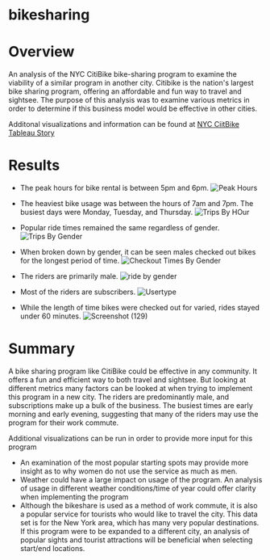 # bikesharing

# Overview
An analysis of the NYC CitiBike bike-sharing program to examine the viability of a similar program in another city. Citibike is the nation's largest bike sharing program, offering an affordable and fun way to travel and sightsee. The purpose of this analysis was to examine various metrics in order to determine if this business model would be effective in other cities.

Additonal visualizations and information can be found at [NYC CiitBike Tableau Story](https://public.tableau.com/app/profile/emad.hasan2152/viz/NYCCitiBike_16542143994800/NYCCitiBike?publish=yes)

# Results
* The peak hours for bike rental is between 5pm and 6pm. 
![Peak Hours](https://user-images.githubusercontent.com/100659114/173238988-af656b11-1fd1-45f9-bec9-4765e2e11661.png)

* The heaviest bike usage was between the hours of 7am and 7pm. The busiest days were Monday, Tuesday, and Thursday.
![Trips By HOur](https://user-images.githubusercontent.com/100659114/173237820-47a6efae-fc8e-4dd4-ac24-01829bcb7585.png)

* Popular ride times remained the same regardless of gender.
![Trips By Gender](https://user-images.githubusercontent.com/100659114/173239578-1ba0ac29-680c-4e86-abc2-7ccd61693cd5.png)

* When broken down by gender, it can be seen males checked out bikes for the longest period of time.
![Checkout Times By Gender](https://user-images.githubusercontent.com/100659114/173237907-08588daa-a1bd-4fd6-9234-e3c8000a960d.png)

* The riders are primarily male.
![ride by gender](https://user-images.githubusercontent.com/100659114/173239044-8138348c-0d86-4ea0-a799-0bb4170f99b8.png)

* Most of the riders are subscribers.
![Usertype](https://user-images.githubusercontent.com/100659114/173238422-825a5388-dea7-459c-b60d-e9900fb2f9e3.png)

* While the length of time bikes were checked out for varied, rides stayed under 60 minutes.
![Screenshot (129)](https://user-images.githubusercontent.com/100659114/173239328-7926d9b1-9eab-4fbf-bcca-e9b17f091a7d.png)

# Summary
A bike sharing program like CitiBike could be effective in any community. It offers a fun and efficient way to both travel and sightsee. But looking at different metrics many factors can be looked at when trying to implement this program in a new city. The riders are predominantly male, and subscriptions make up a bulk of the business. The busiest times are early morning and early evening, suggesting that many of the riders may use the program for their work commute. 

Additional visualizations can be run in order to provide more input for this program
* An examination of the most popular starting spots may provide more insight as to why women do not use the service as much as men.
* Weather could have a large impact on usage of the program. An analysis of usage in different weather conditions/time of year could offer clarity when implementing the program
* Although the bikeshare is used as a method of work commute, it is also a popular service for tourists who would like to travel the city. This data set is for the New York area, which has many very popular destinations. If this program were to be expanded to a different city, an analysis of popular sights and tourist attractions will be beneficial when selecting start/end locations.
